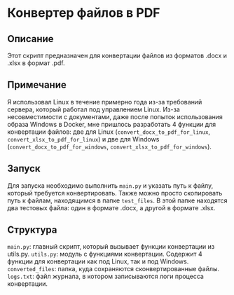 # Конвертер файлов в PDF


## Описание

Этот скрипт предназначен для конвертации файлов из форматов .docx и .xlsx в формат .pdf.


## Примечание 

Я использовал Linux в течение примерно года из-за требований сервера, который работал под управлением Linux. Из-за несовместимости с документами, даже после попыток использования образа Windows в Docker, мне пришлось разработать 4 функции для конвертации файлов: две для Linux (`convert_docx_to_pdf_for_linux`, `convert_xlsx_to_pdf_for_linux`) и две для Windows (`convert_docx_to_pdf_for_windows`, `convert_xlsx_to_pdf_for_windows`).

## Запуск

Для запуска необходимо выполнить `main.py` и указать путь к файлу, который требуется конвертировать. Также можно просто скопировать путь к файлам, находящимся в папке `test_files`. В этой папке находятся два тестовых файла: один в формате .docx, а другой в формате .xlsx.

## Структура 

`main.py`: главный скрипт, который вызывает функции конвертации из utils.py.
`utils.py`: модуль с функциями конвертации. Содержит 4 функции для конвертации как под Linux, так и под Windows.
`converted_files`: папка, куда сохраняются сконвертированные файлы.
`logs.txt`: файл журнала, в котором записываются логи процесса конвертации.
